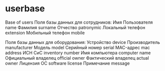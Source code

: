 # userbase
Base of users
Поля базы данных для сотрудников:
Имя Пользователя name
Фамилия surname
Отчество patronymic
Локальный телефон extension
Мобильный телефон mobile

Поля базы данных для оборудования:
Устройство device
Производитель manufacturer
Модель model
Серийный номер serial
MAC-адрес mac address
ИСН СиС inventory number
Имя компьютера computer name
Официальный владелец official owner
Фактический владелец actual owner
Лицензия ОС software license
Примечание message
